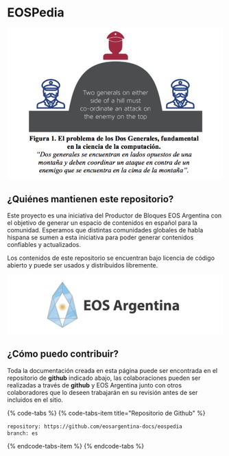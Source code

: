 # EOSPedia

![](.gitbook/assets/image%20%2812%29.png)

## ¿Quiénes mantienen este repositorio?

Este proyecto es una iniciativa del Productor de Bloques EOS Argentina con el objetivo de generar un espacio de contenidos en español para la comunidad.  Esperamos que distintas comunidades  globales de habla hispana se sumen a esta iniciativa para poder generar contenidos confiables y actualizados.

Los contenidos de este repositorio se encuentran bajo licencia de código abierto y puede ser usados y distribuidos libremente.

![](.gitbook/assets/image%20%2810%29.png)

## ¿Cómo puedo contribuir?

Toda la documentación creada en esta página puede ser encontrada en el repositorio de **github** indicado abajo, las colaboraciones pueden ser realizadas a través de **github** y EOS Argentina junto con otros colaboradores que lo deseen trabajarán en su revisión antes de ser incluidos en el sitio.

{% code-tabs %}
{% code-tabs-item title="Repositorio de Github" %}
```text
repository: https://github.com/eosargentina-docs/eospedia
branch: es
```
{% endcode-tabs-item %}
{% endcode-tabs %}



